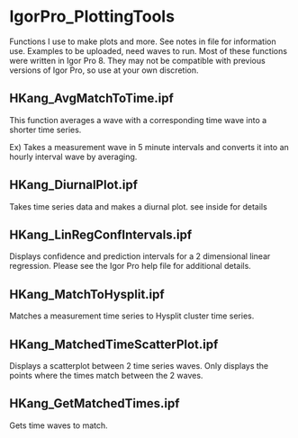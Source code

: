 # IgorPro_PlottingTools
Functions I use to make plots and more. See notes in file for information use. Examples to be uploaded, need waves to run. Most of these functions were written in Igor Pro 8. They may not be compatible with previous versions of Igor Pro, so use at your own discretion. 

## HKang_AvgMatchToTime.ipf

This function averages a wave with a corresponding time wave into a shorter time series.

Ex) Takes a measurement wave in 5 minute intervals and converts it into an hourly interval wave by averaging.

## HKang_DiurnalPlot.ipf

Takes time series data and makes a diurnal plot. see inside for details

## HKang_LinRegConfIntervals.ipf

Displays confidence and prediction intervals for a 2 dimensional linear regression. Please see the Igor Pro help file for additional details.

## HKang_MatchToHysplit.ipf

Matches a measurement time series to Hysplit cluster time series.

## HKang_MatchedTimeScatterPlot.ipf

Displays a scatterplot between 2 time series waves. Only displays the points where the times match between the 2 waves.

## HKang_GetMatchedTimes.ipf

Gets time waves to match. 
